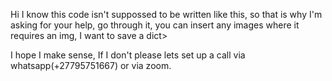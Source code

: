 Hi  I know this code isn't suppossed to be written like this, so that is why I'm asking for your help, go through it, you can insert any images where it requires an img, I want to save a dict>

I hope I make sense, If I don't please lets set up a call via whatsapp(+27795751667) or via zoom.
